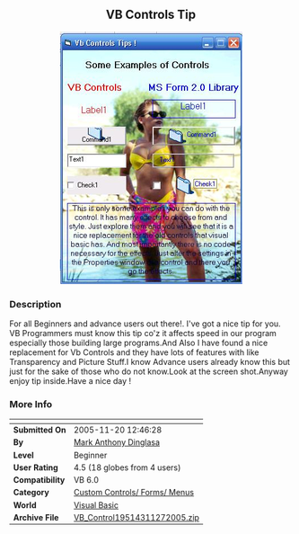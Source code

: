 ﻿<div align="center">

## VB Controls Tip

<img src="PIC20051127217468982.jpg">
</div>

### Description

For all Beginners and advance users out there!. I've got a nice tip for you. VB Programmers must know this tip co'z it affects speed in our program especially those building large programs.And Also I have found a nice replacement for Vb Controls and they have lots of features with like Transparency and Picture Stuff.I know Advance users already know this but just for the sake of those who do not know.Look at the screen shot.Anyway enjoy tip inside.Have a nice day !
 
### More Info
 


<span>             |<span>
---                |---
**Submitted On**   |2005-11-20 12:46:28
**By**             |[Mark Anthony Dinglasa](https://github.com/Planet-Source-Code/PSCIndex/blob/master/ByAuthor/mark-anthony-dinglasa.md)
**Level**          |Beginner
**User Rating**    |4.5 (18 globes from 4 users)
**Compatibility**  |VB 6\.0
**Category**       |[Custom Controls/ Forms/  Menus](https://github.com/Planet-Source-Code/PSCIndex/blob/master/ByCategory/custom-controls-forms-menus__1-4.md)
**World**          |[Visual Basic](https://github.com/Planet-Source-Code/PSCIndex/blob/master/ByWorld/visual-basic.md)
**Archive File**   |[VB\_Control19514311272005\.zip](https://github.com/Planet-Source-Code/mark-anthony-dinglasa-vb-controls-tip__1-63391/archive/master.zip)








